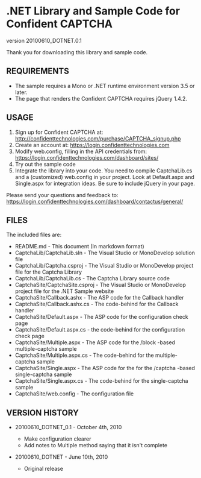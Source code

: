 .NET Library and Sample Code for Confident CAPTCHA
==================================================
version 20100610_DOTNET.0.1

Thank you for downloading this library and sample code.

REQUIREMENTS
------------
 * The sample requires a Mono or .NET runtime environment version 3.5 or 
   later.
 * The page that renders the Confident CAPTCHA requires jQuery 1.4.2.

USAGE
-----
 1. Sign up for Confident CAPTCHA at:
    <http://confidenttechnologies.com/purchase/CAPTCHA_signup.php>
 2. Create an account at: <https://login.confidenttechnologies.com>
 3. Modify web.config, filling in the API credentials from:
    <https://login.confidenttechnologies.com/dashboard/sites/>
 4. Try out the sample code
 5. Integrate the library into your code.  You need to compile CaptchaLib.cs
    and a (customized) web.config in your project.  Look at Default.aspx and
    Single.aspx for integration ideas. Be sure to include jQuery in your 
    page.

Please send your questions and feedback to:
<https://login.confidenttechnologies.com/dashboard/contactus/general/>

FILES
-----
The included files are:

 * README.md - This document (In markdown format)
 * CaptchaLib/CaptchaLib.sln - The Visual Studio or MonoDevelop solution file
 * CaptchaLib/Captcha.csproj - The Visual Studio or MonoDevelop project file
   for the Captcha Library
 * CaptchaLib/CaptchaLib.cs - The Captcha Library source code
 * CaptchaSite/CaptchaSite.csproj - The Visual Studio or MonoDevelop project
   file for the .NET Sample website
 * CaptchaSite/Callback.ashx - The ASP code for the Callback handler
 * CaptchaSite/Callback.ashx.cs - The code-behind for the Callback handler
 * CaptchaSite/Default.aspx - The ASP code for the configuration check page
 * CaptchaSite/Default.aspx.cs - the code-behind for the configuration check
   page
 * CaptchaSite/Multiple.aspx - The ASP code for the /block -based 
   multiple-captcha sample
 * CaptchaSite/Multiple.aspx.cs - The code-behind for the multiple-captcha 
   sample
 * CaptchaSite/Single.aspx - The ASP code for the for the /captcha -based 
   single-captcha sample
 * CaptchaSite/Single.aspx.cs - The code-behind for the single-captcha sample
 * CaptchaSite/web.config - The configuration file

VERSION HISTORY
---------------
- 20100610_DOTNET_0.1 - October 4th, 2010
  * Make configuration clearer
  * Add notes to Multiple method saying that it isn't complete

- 20100610_DOTNET - June 10th, 2010
  * Original release
